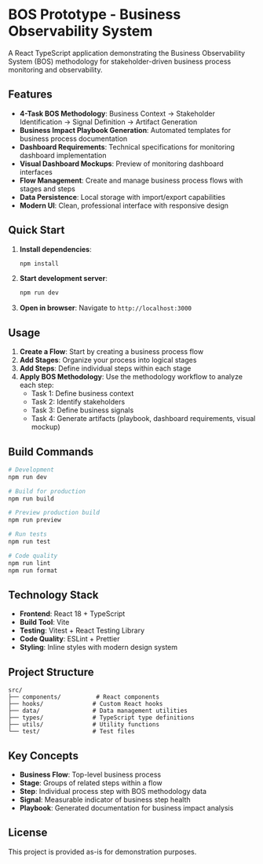 # BOS Prototype - Business Observability System

A React TypeScript application demonstrating the Business Observability System (BOS) methodology for stakeholder-driven business process monitoring and observability.

## Features

- **4-Task BOS Methodology**: Business Context → Stakeholder Identification → Signal Definition → Artifact Generation
- **Business Impact Playbook Generation**: Automated templates for business process documentation
- **Dashboard Requirements**: Technical specifications for monitoring dashboard implementation
- **Visual Dashboard Mockups**: Preview of monitoring dashboard interfaces
- **Flow Management**: Create and manage business process flows with stages and steps
- **Data Persistence**: Local storage with import/export capabilities
- **Modern UI**: Clean, professional interface with responsive design

## Quick Start

1. **Install dependencies**:
   ```bash
   npm install
   ```

2. **Start development server**:
   ```bash
   npm run dev
   ```

3. **Open in browser**: Navigate to `http://localhost:3000`

## Usage

1. **Create a Flow**: Start by creating a business process flow
2. **Add Stages**: Organize your process into logical stages
3. **Add Steps**: Define individual steps within each stage
4. **Apply BOS Methodology**: Use the methodology workflow to analyze each step:
   - Task 1: Define business context
   - Task 2: Identify stakeholders
   - Task 3: Define business signals
   - Task 4: Generate artifacts (playbook, dashboard requirements, visual mockup)

## Build Commands

```bash
# Development
npm run dev

# Build for production
npm run build

# Preview production build
npm run preview

# Run tests
npm run test

# Code quality
npm run lint
npm run format
```

## Technology Stack

- **Frontend**: React 18 + TypeScript
- **Build Tool**: Vite
- **Testing**: Vitest + React Testing Library
- **Code Quality**: ESLint + Prettier
- **Styling**: Inline styles with modern design system

## Project Structure

```
src/
├── components/          # React components
├── hooks/              # Custom React hooks
├── data/               # Data management utilities
├── types/              # TypeScript type definitions
├── utils/              # Utility functions
└── test/               # Test files
```

## Key Concepts

- **Business Flow**: Top-level business process
- **Stage**: Groups of related steps within a flow
- **Step**: Individual process step with BOS methodology data
- **Signal**: Measurable indicator of business step health
- **Playbook**: Generated documentation for business impact analysis

## License

This project is provided as-is for demonstration purposes.